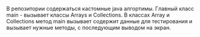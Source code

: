 В репозитории содержаться кастомные java алгортимы. Главный класс main - вызывает классы Arrays и Collections. В классах Array и Collections метод main вызывает содержит данные для тестирования и вызывает нужные методы, с последующим выводом на экран.
